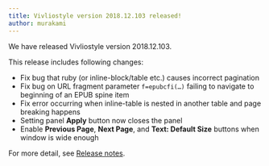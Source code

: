 ```yaml
---
title: Vivliostyle version 2018.12.103 released!
author: murakami
---
```


We have released Vivliostyle version 2018.12.103.

This release includes following changes:

- Fix bug that ruby (or inline-block/table etc.) causes incorrect pagination
- Fix bug on URL fragment parameter `f=epubcfi(…)` failing to navigate to beginning of an EPUB spine item
- Fix error occurring when inline-table is nested in another table and page breaking happens
- Setting panel **Apply** button now closes the panel
- Enable **Previous Page**, **Next Page**, and **Text: Default Size** buttons when window is wide enough

For more detail, see [Release notes](https://github.com/vivliostyle/vivliostyle/releases).

